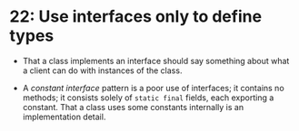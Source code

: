 # 22: Use interfaces only to define types

* That a class implements an interface should say something about what a client can do with instances of the class.

* A *constant interface* pattern is a poor use of interfaces; it contains no methods; it consists solely of `static final` fields, each exporting a constant. That a class uses some constants internally is an implementation detail.
